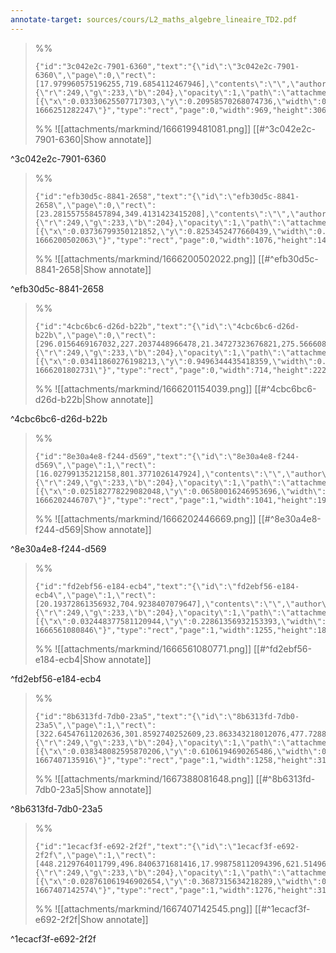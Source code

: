 ```yaml
---
annotate-target: sources/cours/L2_maths_algebre_lineaire_TD2.pdf
---
```


>%%
>```annotate-json
>{"id":"3c042e2c-7901-6360","text":"{\"id\":\"3c042e2c-7901-6360\",\"page\":0,\"rect\":[17.979960575196255,719.6854112467946],\"contents\":\"\",\"author\":\"\",\"color\":{\"r\":249,\"g\":233,\"b\":204},\"opacity\":1,\"path\":\"attachments/markmind/1666199481081.png\",\"relateRect\":[{\"x\":0.03330625507717303,\"y\":0.20958570268074736,\"width\":0.7871649065800163,\"height\":0.24857839155158407}],\"pdfName\":\"sources/cours/L2_maths_algebre_lineaire_TD2.pdf\",\"pageWidth\":1031,\"imageAbsolutePath\":\"app://local/Users/oscarplaisant/devoirs/cours/attachments/markmind/1666199481081.png?1666251282247\"}","type":"rect","page":0,"width":969,"height":306,"pdfName":"sources/cours/L2_maths_algebre_lineaire_TD2.pdf"}
>```
>%%
>![[attachments/markmind/1666199481081.png]]
>[[#^3c042e2c-7901-6360|Show annotate]]
>
^3c042e2c-7901-6360

>%%
>```annotate-json
>{"id":"efb30d5c-8841-2658","text":"{\"id\":\"efb30d5c-8841-2658\",\"page\":0,\"rect\":[23.281557558457894,349.4131423415208],\"contents\":\"\",\"author\":\"\",\"color\":{\"r\":249,\"g\":233,\"b\":204},\"opacity\":1,\"path\":\"attachments/markmind/1666200502022.png\",\"relateRect\":[{\"x\":0.03736799350121852,\"y\":0.8253452477660439,\"width\":0.8740861088545898,\"height\":0.11535337124289195}],\"pdfName\":\"sources/cours/L2_maths_algebre_lineaire_TD2.pdf\",\"pageWidth\":1231,\"imageAbsolutePath\":\"app://local/Users/oscarplaisant/devoirs/cours/attachments/markmind/1666200502022.png?1666200502063\"}","type":"rect","page":0,"width":1076,"height":142,"pdfName":"sources/cours/L2_maths_algebre_lineaire_TD2.pdf"}
>```
>%%
>![[attachments/markmind/1666200502022.png]]
>[[#^efb30d5c-8841-2658|Show annotate]]
>
^efb30d5c-8841-2658

>%%
>```annotate-json
>{"id":"4cbc6bc6-d26d-b22b","text":"{\"id\":\"4cbc6bc6-d26d-b22b\",\"page\":0,\"rect\":[296.0156469167032,227.2037448966478,21.34727323676821,275.56660833199794],\"contents\":\"\",\"author\":\"\",\"color\":{\"r\":249,\"g\":233,\"b\":204},\"opacity\":1,\"path\":\"attachments/markmind/1666201154039.png\",\"relateRect\":[{\"x\":0.03411860276198213,\"y\":0.9496344435418359,\"width\":0.5800162469536961,\"height\":0.1803411860276198}],\"pdfName\":\"sources/cours/L2_maths_algebre_lineaire_TD2.pdf\",\"pageWidth\":1231,\"imageAbsolutePath\":\"app://local/Users/oscarplaisant/devoirs/cours/attachments/markmind/1666201154039.png?1666201802731\"}","type":"rect","page":0,"width":714,"height":222,"pdfName":"sources/cours/L2_maths_algebre_lineaire_TD2.pdf"}
>```
>%%
>![[attachments/markmind/1666201154039.png]]
>[[#^4cbc6bc6-d26d-b22b|Show annotate]]
>
^4cbc6bc6-d26d-b22b

>%%
>```annotate-json
>{"id":"8e30a4e8-f244-d569","text":"{\"id\":\"8e30a4e8-f244-d569\",\"page\":1,\"rect\":[16.02799135212158,801.3771026147924],\"contents\":\"\",\"author\":\"\",\"color\":{\"r\":249,\"g\":233,\"b\":204},\"opacity\":1,\"path\":\"attachments/markmind/1666202446669.png\",\"relateRect\":[{\"x\":0.025182778229082048,\"y\":0.06580016246953696,\"width\":0.8456539398862714,\"height\":0.16003249390739235}],\"pdfName\":\"sources/cours/L2_maths_algebre_lineaire_TD2.pdf\",\"pageWidth\":1231,\"imageAbsolutePath\":\"app://local/Users/oscarplaisant/devoirs/cours/attachments/markmind/1666202446669.png?1666202446707\"}","type":"rect","page":1,"width":1041,"height":197,"pdfName":"sources/cours/L2_maths_algebre_lineaire_TD2.pdf"}
>```
>%%
>![[attachments/markmind/1666202446669.png]]
>[[#^8e30a4e8-f244-d569|Show annotate]]
>
^8e30a4e8-f244-d569

>%%
>```annotate-json
>{"id":"fd2ebf56-e184-ecb4","text":"{\"id\":\"fd2ebf56-e184-ecb4\",\"page\":1,\"rect\":[20.19372861356932,704.9238407079647],\"contents\":\"\",\"author\":\"\",\"color\":{\"r\":249,\"g\":233,\"b\":204},\"opacity\":1,\"path\":\"attachments/markmind/1666561080771.png\",\"relateRect\":[{\"x\":0.032448377581120944,\"y\":0.22861356932153393,\"width\":0.9255162241887905,\"height\":0.13274336283185842}],\"pdfName\":\"sources/cours/L2_maths_algebre_lineaire_TD2.pdf\",\"pageWidth\":1356,\"imageAbsolutePath\":\"app://local/Users/oscarplaisant/devoirs/cours/attachments/markmind/1666561080771.png?1666561080846\"}","type":"rect","page":1,"width":1255,"height":180,"pdfName":"sources/cours/L2_maths_algebre_lineaire_TD2.pdf"}
>```
>%%
>![[attachments/markmind/1666561080771.png]]
>[[#^fd2ebf56-e184-ecb4|Show annotate]]
>
^fd2ebf56-e184-ecb4

>%%
>```annotate-json
>{"id":"8b6313fd-7db0-23a5","text":"{\"id\":\"8b6313fd-7db0-23a5\",\"page\":1,\"rect\":[322.64547611202636,301.8592740252609,23.863343218012076,477.7288445908842],\"contents\":\"\",\"author\":\"\",\"color\":{\"r\":249,\"g\":233,\"b\":204},\"opacity\":1,\"path\":\"attachments/markmind/1667388081648.png\",\"relateRect\":[{\"x\":0.038348082595870206,\"y\":0.6106194690265486,\"width\":0.9277286135693216,\"height\":0.2308259587020649}],\"pdfName\":\"sources/cours/L2_maths_algebre_lineaire_TD2.pdf\",\"pageWidth\":1821,\"imageAbsolutePath\":\"app://local/Users/oscarplaisant/devoirs/cours/attachments/markmind/1667388081648.png?1667407135916\"}","type":"rect","page":1,"width":1258,"height":313,"pdfName":"sources/cours/L2_maths_algebre_lineaire_TD2.pdf"}
>```
>%%
>![[attachments/markmind/1667388081648.png]]
>[[#^8b6313fd-7db0-23a5|Show annotate]]
>
^8b6313fd-7db0-23a5

>%%
>```annotate-json
>{"id":"1ecacf3f-e692-2f2f","text":"{\"id\":\"1ecacf3f-e692-2f2f\",\"page\":1,\"rect\":[448.2129764011799,496.8406371681416,17.998758112094396,621.5149616519175],\"contents\":\"\",\"author\":\"\",\"color\":{\"r\":249,\"g\":233,\"b\":204},\"opacity\":1,\"path\":\"attachments/markmind/1667407142545.png\",\"relateRect\":[{\"x\":0.028761061946902654,\"y\":0.3687315634218289,\"width\":0.9410029498525073,\"height\":0.23008849557522124}],\"pdfName\":\"sources/cours/L2_maths_algebre_lineaire_TD2.pdf\",\"pageWidth\":1356,\"imageAbsolutePath\":\"app://local/Users/oscarplaisant/devoirs/cours/attachments/markmind/1667407142545.png?1667407142574\"}","type":"rect","page":1,"width":1276,"height":312,"pdfName":"sources/cours/L2_maths_algebre_lineaire_TD2.pdf"}
>```
>%%
>![[attachments/markmind/1667407142545.png]]
>[[#^1ecacf3f-e692-2f2f|Show annotate]]
>
^1ecacf3f-e692-2f2f

